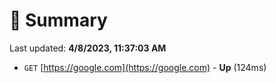 # 📖 Summary
Last updated: **4/8/2023, 11:37:03 AM**

- `GET` [https://google.com](https://google.com) - **Up** (124ms)
